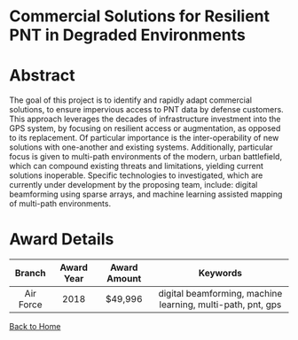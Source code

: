 
Commercial Solutions for Resilient PNT in Degraded Environments
===============================================================

# Abstract


The goal of this project is to identify and rapidly adapt commercial solutions, to ensure impervious access to PNT data by defense customers. This approach leverages the decades of infrastructure investment into the GPS system, by focusing on resilient access or augmentation, as opposed to its replacement. Of particular importance is the inter-operability of new solutions with one-another and existing systems. Additionally, particular focus is given to multi-path environments of the modern, urban battlefield, which can compound existing threats and limitations, yielding current solutions inoperable. Specific technologies to investigated, which are currently under development by the proposing team, include: digital beamforming using sparse arrays, and machine learning assisted mapping of multi-path environments.  

# Award Details

|Branch|Award Year|Award Amount|Keywords|
| :---: | :---: | :---: | :---: |
|Air Force|2018|$49,996|digital beamforming, machine learning, multi-path, pnt, gps|
  
  


[Back to Home](https://github.com/chrischow/dod_sbir_awards/Reports/DJ/#1434)